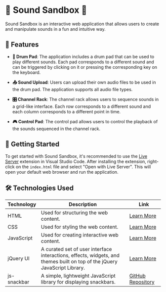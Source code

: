 # 🎵 Sound Sandbox 🎵

Sound Sandbox is an interactive web application that allows users to create and manipulate sounds in a fun and intuitive way. 

## 🌟 Features

- **🥁 Drum Pad**: The application includes a drum pad that can be used to play different sounds. Each pad corresponds to a different sound and can be triggered by clicking on it or pressing the corresponding key on the keyboard.

- **📤 Sound Upload**: Users can upload their own audio files to be used in the drum pad. The application supports all audio file types.

- **🎛️ Channel Rack**: The channel rack allows users to sequence sounds in a grid-like interface. Each row corresponds to a different sound and each column corresponds to a different point in time.

- **🎮 Control Pad**: The control pad allows users to control the playback of the sounds sequenced in the channel rack.

## 🚀 Getting Started

To get started with Sound Sandbox, it's recommended to use the [Live Server](https://marketplace.visualstudio.com/items?itemName=ritwickdey.LiveServer) extension in Visual Studio Code. After installing the extension, right-click on the `index.html` file and select "Open with Live Server". This will open your default web browser and run the application.

## 🛠️ Technologies Used

| Technology | Description | Link |
| --- | --- | --- |
| HTML | Used for structuring the web content. | [Learn More](https://developer.mozilla.org/en-US/docs/Web/HTML) |
| CSS | Used for styling the web content. | [Learn More](https://developer.mozilla.org/en-US/docs/Web/CSS) |
| JavaScript | Used for creating interactive web content. | [Learn More](https://developer.mozilla.org/en-US/docs/Web/JavaScript) |
| jQuery UI | A curated set of user interface interactions, effects, widgets, and themes built on top of the jQuery JavaScript Library. | [Learn More](https://jqueryui.com/) |
| js-snackbar | A simple, lightweight JavaScript library for displaying snackbars. | [GitHub Repository](https://github.com/mickelsonmichael/js-snackbar/) |
